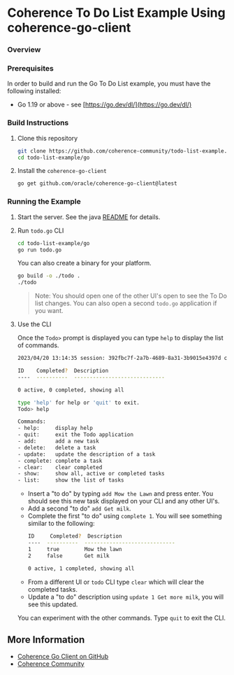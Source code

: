 # Coherence To Do List Example Using coherence-go-client

### Overview

### Prerequisites

In order to build and run the Go To Do List example, you must have the following installed:
* Go 1.19 or above - see [https://go.dev/dl/](https://go.dev/dl/)

### Build Instructions

1. Clone this repository

   ```bash
   git clone https://github.com/coherence-community/todo-list-example.git
   cd todo-list-example/go
   ```

2. Install the `coherence-go-client`

   ```bash
   go get github.com/oracle/coherence-go-client@latest
   ```

### Running the Example

1. Start the server.  See the java [README](../java/README.md) for details.

2. Run `todo.go` CLI

   ```bash
   cd todo-list-example/go
   go run todo.go
   ```
   
   You can also create a binary for your platform.

   ```bash
   go build -o ./todo .
   ./todo
   ```

   > Note: You should open one of the other UI's open to see the To Do list changes. You can also open 
   > a second `todo.go` application if you want. 

3. Use the CLI

    Once the `Todo>` prompt is displayed you can type `help` to display the list of commands.
  
   ```bash
   2023/04/20 13:14:35 session: 392fbc7f-2a7b-4689-8a31-3b9015e4397d connected to address localhost:1408

   ID    Completed?  Description  
   ----  ----------  -----------------------------

   0 active, 0 completed, showing all

   type 'help' for help or 'quit' to exit.
   Todo> help

   Commands:
   - help:     display help
   - quit:     exit the Todo application
   - add:      add a new task
   - delete:   delete a task
   - update:   update the description of a task
   - complete: complete a task
   - clear:    clear completed
   - show:     show all, active or completed tasks
   - list:     show the list of tasks
   ```
   
   * Insert a "to do" by typing `add Mow the Lawn` and press enter. You should see this new task displayed on your CLI and any other UI's.
   * Add a second "to do" `add Get milk`.
   * Complete the first "to do" using `complete 1`. You will see something similar to the following:
     ```bash
     ID     Completed?  Description
     ----  ----------  -----------------------------
     1     true        Mow the lawn
     2     false       Get milk
   
     0 active, 1 completed, showing all
     ```
   * From a different UI or `todo` CLI type `clear` which will clear the completed tasks.
   * Update a "to do" description using `update 1 Get more milk`, you will see this updated.


   You can experiment with the other commands. Type `quit` to exit the CLI.

## More Information

* [Coherence Go Client on GitHub](https://github.com/oracle/coherence-go-client)
* [Coherence Community](https://coherence.community/)